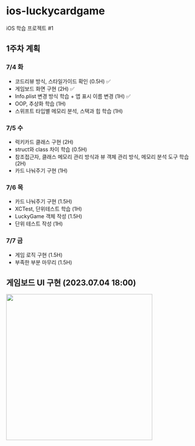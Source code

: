 # ios-luckycardgame
iOS 학습 프로젝트 #1

## 1주차 계획

### 7/4 화

- 코드리뷰 방식, 스타일가이드 확인 (0.5H) ✅
- 게임보드 화면 구현 (2H) ✅
- Info.plist 변경 방식 학습 + 앱 표시 이름 변경 (1H) ✅
- OOP, 추상화 학습 (1H)
- 스위프트 타입별 메모리 분석, 스택과 힙 학습 (1H)

### 7/5 수

- 럭키카드 클래스 구현 (2H)
- struct와 class 차이 학습 (0.5H)
- 참조접근자, 클래스 메모리 관리 방식과 뷰 객체 관리 방식, 메모리 분석 도구 학습 (2H)
- 카드 나눠주기 구현 (1H)

### 7/6 목

- 카드 나눠주기 구현 (1.5H)
- XCTest, 단위테스트 학습 (1H)
- LuckyGame 객체 작성 (1.5H)
- 단위 테스트 작성 (1H)

### 7/7 금

- 게임 로직 구현 (1.5H)
- 부족한 부분 마무리 (1.5H)

## 게임보드 UI 구현 (2023.07.04 18:00)

<image src="https://github.com/softeerbootcamp-2nd/ios-luckycardgame/assets/68235938/ba4ea294-d23b-4cad-80a5-300565ed6acb" width="393">




